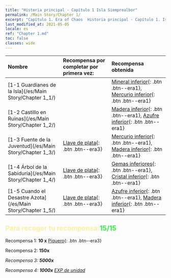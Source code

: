 ```yaml
---
title: "Historia principal - Capítulo 1 Isla Siemprealbor"
permalink: /Main Story/Chapter 1/
excerpt: "Capítulo 1. Era of Chaos  Historia principal - Capítulo 1. Isla Siemprealbor"
last_modified_at: 2021-05-05
locale: es
ref: "Chapter 1.md"
toc: false
classes: wide
---
```


  | Nombre |  Recompensa por completar por primera vez: | Recompensa obtenida |
  |:------------|:------------|:------------| 
  | [1-1 Guardianes de la Isla](/es/Main Story/Chapter 1_1/) |  | [Mineral inferior](/ItemsES/mat_1/){: .btn .btn--era1}, [Mercurio inferior](/ItemsES/mat_2/){: .btn .btn--era1} |
  | [1-2 Castillo en Ruinas](/es/Main Story/Chapter 1_2/) |  | [Madera inferior](/ItemsES/mat_1/){: .btn .btn--era1}, [Azufre inferior](/ItemsES/mat_3/){: .btn .btn--era1} |
  | [1-3 Fuente de la Juventud](/es/Main Story/Chapter 1_3/) | [Llave de plata](/ItemsES/con_693/){: .btn .btn--era3} | [Mercurio inferior](/ItemsES/mat_2/){: .btn .btn--era1}, [Madera inferior](/ItemsES/mat_1/){: .btn .btn--era1} |
  | [1-4 Árbol de la Sabiduría](/es/Main Story/Chapter 1_4/) | [Llave de plata](/ItemsES/con_693/){: .btn .btn--era3} | [Gemas inferiores](/ItemsES/mat_4/){: .btn .btn--era1}, [Cristal inferior](/ItemsES/mat_5/){: .btn .btn--era1} |
  | [1-5 Cuando el Desastre Azota](/es/Main Story/Chapter 1_5/) | [Llave de plata](/ItemsES/con_693/){: .btn .btn--era3} | [Azufre inferior](/ItemsES/mat_3/){: .btn .btn--era1}, [Madera inferior](/ItemsES/mat_1/){: .btn .btn--era1} |


## <span style="color: #ffeea0">Para recoger tu recompensa:</span><span style="color: #27f73a">15/15</span>

 Recompensa 1: **10 x** [Piquero](/ItemsES/unt_190/){: .btn .btn--era3}

 Recompensa 2:  **150x** <i class="fas fa-gem"/>

 Recompensa 3:  **5000x** <i class="fas fa-coins"/>

 Recompensa 4:  **1000x** [EXP de unidad](/ItemsES/con_902/)

